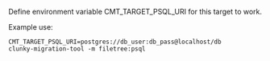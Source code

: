 Define environment variable CMT_TARGET_PSQL_URI for this target to work.

Example use:

    CMT_TARGET_PSQL_URI=postgres://db_user:db_pass@localhost/db
    clunky-migration-tool -m filetree:psql
